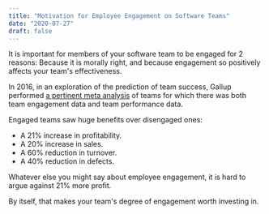```yaml
---
title: "Motivation for Employee Engagement on Software Teams"
date: "2020-07-27"
draft: false
---
```


It is important for members of your software team to be engaged for 2 reasons:
Because it is morally right, and because engagement so positively affects your
team's effectiveness.

In 2016, in an exploration of the prediction of team success, Gallup performed
[a pertinent meta analysis](https://www.gallup.com/workplace/236468/moneyball-business-employee-engagement-meta-analysis.aspx)
of teams for which there was both team engagement data and team performance
data.

Engaged teams saw huge benefits over disengaged ones:

- A 21% increase in profitability.
- A 20% increase in sales.
- A 60% reduction in turnover.
- A 40% reduction in defects.

Whatever else you might say about employee engagement, it is hard to argue
against 21% more profit.

By itself, that makes your team's degree of engagement worth investing in.


